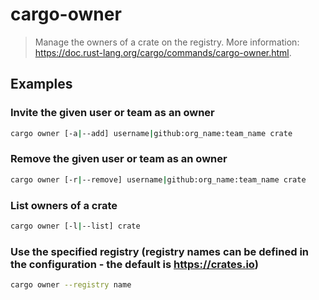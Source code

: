 # cargo-owner

> Manage the owners of a crate on the registry. More information: <https://doc.rust-lang.org/cargo/commands/cargo-owner.html>.

## Examples

### Invite the given user or team as an owner

```bash
cargo owner [-a|--add] username|github:org_name:team_name crate
```

### Remove the given user or team as an owner

```bash
cargo owner [-r|--remove] username|github:org_name:team_name crate
```

### List owners of a crate

```bash
cargo owner [-l|--list] crate
```

### Use the specified registry (registry names can be defined in the configuration - the default is <https://crates.io>)

```bash
cargo owner --registry name
```
